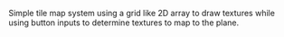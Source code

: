 Simple tile map system using a grid like 2D array to draw textures while using button
inputs to determine textures to map to the plane.
